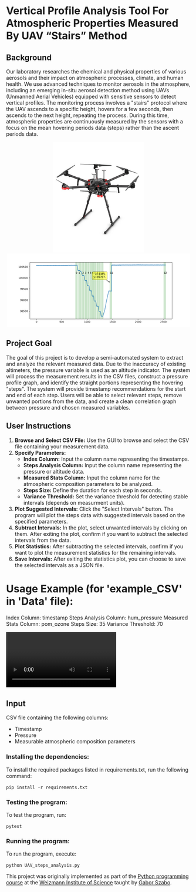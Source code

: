 # Vertical Profile Analysis Tool For Atmospheric Properties Measured By UAV “Stairs” Method

## Background
Our laboratory researches the chemical and physical properties of various aerosols and their impact on atmospheric processes, climate, and human health. We use advanced techniques to monitor aerosols in the atmosphere, including an emerging in-situ aerosol detection method using UAVs (Unmanned Aerial Vehicles) equipped with sensitive sensors to detect vertical profiles. The monitoring process involves a "stairs" protocol where the UAV ascends to a specific height, hovers for a few seconds, then ascends to the next height, repeating the process. During this time, atmospheric properties are continuously measured by the sensors with a focus on the mean hovering periods data (steps) rather than the ascent periods data.

<p align="center">
  <img src="matrice600.jpg" width="250" height="300" alt="UAV Image">
  <img src="Figure.png" width="500" height="200" alt="Another Image">
</p>

## Project Goal
The goal of this project is to develop a semi-automated system to extract and analyze the relevant measured data. Due to the inaccuracy of existing altimeters, the pressure variable is used as an altitude indicator. The system will process the measurement results in the CSV files, construct a pressure profile graph, and identify the straight portions representing the hovering "steps". The system will provide timestamp recommendations for the start and end of each step. Users will be able to select relevant steps, remove unwanted portions from the data, and create a clean correlation graph between pressure and chosen measured variables.


## User Instructions
1. **Browse and Select CSV File:** Use the GUI to browse and select the CSV file containing your measurement data.
2. **Specify Parameters:**
   - **Index Column:** Input the column name representing the timestamps.
   - **Steps Analysis Column:** Input the column name representing the pressure or altitude data.
   - **Measured Stats Column:** Input the column name for the atmospheric composition parameters to be analyzed.
   - **Steps Size:** Define the duration for each step in seconds.
   - **Variance Threshold:** Set the variance threshold for detecting stable intervals (depends on measurment units).
3. **Plot Suggested Intervals:** Click the "Select Intervals" button. The program will plot the steps data with suggested intervals based on the specified parameters.
4. **Subtract Intervals:** In the plot, select unwanted intervals by clicking on them. After exiting the plot, confirm if you want to subtract the selected intervals from the data.
5. **Plot Statistics:** After subtracting the selected intervals, confirm if you want to plot the measurement statistics for the remaining intervals.
6. **Save Intervals:** After exiting the statistics plot, you can choose to save the selected intervals as a JSON file.

# Usage Example (for 'example_CSV' in 'Data' file):
Index Column: timestamp
Steps Analysis Column: hum_pressure
Measured Stats Column: pom_ozone
Steps Size: 35
Variance Threshold: 70

![Download Video Demo](https://github.com/OmerSapir/Analysis-Tool-For-UAV-Measurments/blob/main/Example.mp4)

## Input
CSV file containing the following columns:
- Timestamp
- Pressure
- Measurable atmospheric composition parameters


### Installing the dependencies:
To install the required packages listed in requirements.txt, run the following command:
```
pip install -r requirements.txt
```

### Testing the program:
To test the program, run:
```
pytest
```

### Running the program:
To run the program, execute:
```
python UAV_steps_analysis.py
```

This project was originally implemented as part of the [Python programming course](https://github.com/szabgab/wis-python-course-2024-04) at the [Weizmann Institute of Science](https://www.weizmann.ac.il/) taught by [Gabor Szabo](https://szabgab.com/).


